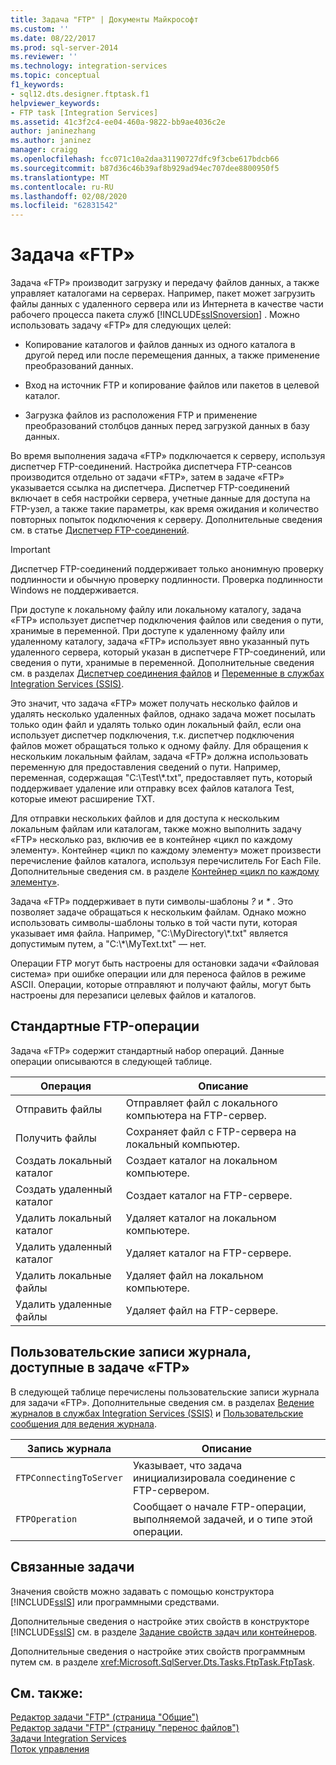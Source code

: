 ```yaml
---
title: Задача "FTP" | Документы Майкрософт
ms.custom: ''
ms.date: 08/22/2017
ms.prod: sql-server-2014
ms.reviewer: ''
ms.technology: integration-services
ms.topic: conceptual
f1_keywords:
- sql12.dts.designer.ftptask.f1
helpviewer_keywords:
- FTP task [Integration Services]
ms.assetid: 41c3f2c4-ee04-460a-9822-bb9ae4036c2e
author: janinezhang
ms.author: janinez
manager: craigg
ms.openlocfilehash: fcc071c10a2daa31190727dfc9f3cbe617bdcb66
ms.sourcegitcommit: b87d36c46b39af8b929ad94ec707dee8800950f5
ms.translationtype: MT
ms.contentlocale: ru-RU
ms.lasthandoff: 02/08/2020
ms.locfileid: "62831542"
---
```

# <a name="ftp-task"></a>Задача «FTP»
  Задача «FTP» производит загрузку и передачу файлов данных, а также управляет каталогами на серверах. Например, пакет может загрузить файлы данных с удаленного сервера или из Интернета в качестве части рабочего процесса пакета служб [!INCLUDE[ssISnoversion](../../includes/ssisnoversion-md.md)] . Можно использовать задачу «FTP» для следующих целей:  
  
-   Копирование каталогов и файлов данных из одного каталога в другой перед или после перемещения данных, а также применение преобразований данных.  
  
-   Вход на источник FTP и копирование файлов или пакетов в целевой каталог.  
  
-   Загрузка файлов из расположения FTP и применение преобразований столбцов данных перед загрузкой данных в базу данных.  
  
 Во время выполнения задача «FTP» подключается к серверу, используя диспетчер FTP-соединений. Настройка диспетчера FTP-сеансов производится отдельно от задачи «FTP», затем в задаче «FTP» указывается ссылка на диспетчера. Диспетчер FTP-соединений включает в себя настройки сервера, учетные данные для доступа на FTP-узел, а также такие параметры, как время ожидания и количество повторных попыток подключения к серверу. Дополнительные сведения см. в статье [Диспетчер FTP-соединений](../connection-manager/ftp-connection-manager.md).  
  
> [!IMPORTANT]  
>  Диспетчер FTP-соединений поддерживает только анонимную проверку подлинности и обычную проверку подлинности. Проверка подлинности Windows не поддерживается.  
  
 При доступе к локальному файлу или локальному каталогу, задача «FTP» использует диспетчер подключения файлов или сведения о пути, хранимые в переменной. При доступе к удаленному файлу или удаленному каталогу, задача «FTP» использует явно указанный путь удаленного сервера, который указан в диспетчере FTP-соединений, или сведения о пути, хранимые в переменной. Дополнительные сведения см. в разделах [Диспетчер соединения файлов](../connection-manager/file-connection-manager.md) и [Переменные в службах Integration Services (SSIS)](../integration-services-ssis-variables.md).  
  
 Это значит, что задача «FTP» может получать несколько файлов и удалять несколько удаленных файлов, однако задача может посылать только один файл и удалять только один локальный файл, если она использует диспетчер подключения, т.к. диспетчер подключения файлов может обращаться только к одному файлу. Для обращения к нескольким локальным файлам, задача «FTP» должна использовать переменную для предоставления сведений о пути. Например, переменная, содержащая "C:\Test\\*.txt", предоставляет путь, который поддерживает удаление или отправку всех файлов каталога Test, которые имеют расширение TXT.  
  
 Для отправки нескольких файлов и для доступа к нескольким локальным файлам или каталогам, также можно выполнить задачу «FTP» несколько раз, включив ее в контейнер «цикл по каждому элементу». Контейнер «цикл по каждому элементу» может произвести перечисление файлов каталога, используя перечислитель For Each File. Дополнительные сведения см. в разделе [Контейнер «цикл по каждому элементу»](foreach-loop-container.md).  
  
 Задача «FTP» поддерживает в пути символы-шаблоны *?* и *\** . Это позволяет задаче обращаться к нескольким файлам. Однако можно использовать символы-шаблоны только в той части пути, которая указывает имя файла. Например, "C:\MyDirectory\\*.txt" является допустимым путем, а "C:\\\*\MyText.txt" — нет.  
  
 Операции FTP могут быть настроены для остановки задачи «Файловая система» при ошибке операции или для переноса файлов в режиме ASCII. Операции, которые отправляют и получают файлы, могут быть настроены для перезаписи целевых файлов и каталогов.  
  
## <a name="predefined-ftp-operations"></a>Стандартные FTP-операции  
 Задача «FTP» содержит стандартный набор операций. Данные операции описываются в следующей таблице.  
  
|Операция|Описание|  
|---------------|-----------------|  
|Отправить файлы|Отправляет файл с локального компьютера на FTP-сервер.|  
|Получить файлы|Сохраняет файл с FTP-сервера на локальный компьютер.|  
|Создать локальный каталог|Создает каталог на локальном компьютере.|  
|Создать удаленный каталог|Создает каталог на FTP-сервере.|  
|Удалить локальный каталог|Удаляет каталог на локальном компьютере.|  
|Удалить удаленный каталог|Удаляет каталог на FTP-сервере.|  
|Удалить локальные файлы|Удаляет файл на локальном компьютере.|  
|Удалить удаленные файлы|Удаляет файл на FTP-сервере.|  
  
## <a name="custom-log-entries-available-on-the-ftp-task"></a>Пользовательские записи журнала, доступные в задаче «FTP»  
 В следующей таблице перечислены пользовательские записи журнала для задачи «FTP». Дополнительные сведения см. в разделах [Ведение журналов в службах Integration Services (SSIS)](../performance/integration-services-ssis-logging.md) и [Пользовательские сообщения для ведения журнала](../custom-messages-for-logging.md).  
  
|Запись журнала|Описание|  
|---------------|-----------------|  
|`FTPConnectingToServer`|Указывает, что задача инициализировала соединение с FTP-сервером.|  
|`FTPOperation`|Сообщает о начале FTP-операции, выполняемой задачей, и о типе этой операции.|  
  
## <a name="related-tasks"></a>Связанные задачи  
 Значения свойств можно задавать с помощью конструктора [!INCLUDE[ssIS](../../includes/ssis-md.md)] или программными средствами.  
  
 Дополнительные сведения о настройке этих свойств в конструкторе [!INCLUDE[ssIS](../../includes/ssis-md.md)] см. в разделе [Задание свойств задач или контейнеров](../set-the-properties-of-a-task-or-container.md).  
  
 Дополнительные сведения о настройке этих свойств программным путем см. в разделе <xref:Microsoft.SqlServer.Dts.Tasks.FtpTask.FtpTask>.  
  
## <a name="see-also"></a>См. также:  
 [Редактор задачи "FTP" &#40;страница "Общие"&#41;](../general-page-of-integration-services-designers-options.md)   
 [Редактор задачи "FTP" &#40;страницу "перенос файлов"&#41;](../ftp-task-editor-file-transfer-page.md)   
 [Задачи Integration Services](integration-services-tasks.md)   
 [Поток управления](control-flow.md)  
  
  

